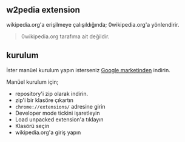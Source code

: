 w2pedia extension
-------------------

wikipedia.org'a erişilmeye çalışıldığında; 0wikipedia.org'a yönlendirir.

> 0wikipedia.org tarafıma ait değildir.


kurulum
-------------------
İster manüel kurulum yapın isterseniz [Google marketinden](https://chrome.google.com/webstore/detail/w2pedia/fnaljacenphofnfabdhbpiegaapakkaa?hl=en-US&gl=TR) indirin.

Manüel kurulum için;

* repository'i zip olarak indirin.
* zip'i bir klasöre çıkartın
* `chrome://extensions/` adresine girin
* Developer mode tickini işaretleyin
* Load unpacked extension'a tıklayın
* Klasörü seçin
* wikipedia.org'a giriş yapın